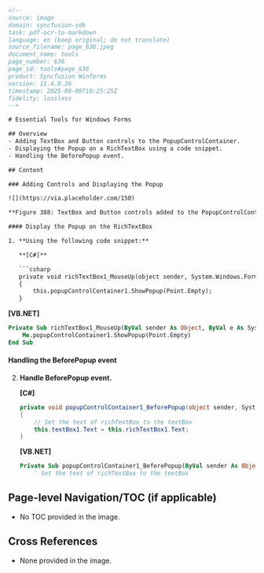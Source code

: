 ```html
<!-- 
source: image
domain: syncfusion-sdk
task: pdf-ocr-to-markdown
language: en (keep original; do not translate)
source_filename: page_636.jpeg
document_name: tools
page_number: 636
page_id: tools#page_636
product: Syncfusion Winforms
version: 11.4.0.26
timestamp: 2025-08-09T10:25:25Z
fidelity: lossless
-->

# Essential Tools for Windows Forms

## Overview
- Adding TextBox and Button controls to the PopupControlContainer.
- Displaying the Popup on a RichTextBox using a code snippet.
- Handling the BeforePopup event.

## Content

### Adding Controls and Displaying the Popup

![](https://via.placeholder.com/150)

**Figure 388: TextBox and Button controls added to the PopupControlContainer**

#### Display the Popup on the RichTextBox

1. **Using the following code snippet:**

   **[C#]**

   ```csharp
   private void richTextBox1_MouseUp(object sender, System.Windows.Forms.MouseEventHandler e)
   {
       this.popupControlContainer1.ShowPopup(Point.Empty);
   }
   ```

   **[VB.NET]**

   ```vb
   Private Sub richTextBox1_MouseUp(ByVal sender As Object, ByVal e As System.Windows.Forms.MouseEventHandler)
       Me.popupControlContainer1.ShowPopup(Point.Empty)
   End Sub
   ```

#### Handling the BeforePopup event

2. **Handle BeforePopup event.**

   **[C#]**

   ```csharp
   private void popupControlContainer1_BeforePopup(object sender, System.ComponentModel.CancelEventArgs e)
   {
       // Set the text of richTextBox to the textBox
       this.textBox1.Text = this.richTextBox1.Text;
   }
   ```

   **[VB.NET]**

   ```vb
   Private Sub popupControlContainer1_BeforePopup(ByVal sender As Object, ByVal e As System.ComponentModel.CancelEventArgs)
       ' Set the text of richTextBox to the textBox
   ```

## Page-level Navigation/TOC (if applicable)
- No TOC provided in the image.

## Cross References
- None provided in the image.

<!-- tags: [Syncfusion, Winforms, PopupControlContainer, TextBox, Button, RichTextBox, BeforePopup] keywords: [PopupControlContainer, TextBox, Button, RichTextBox, BeforePopup, MouseUp] -->
```
